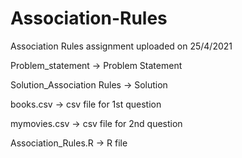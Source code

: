 # Association-Rules

Association Rules assignment uploaded on 25/4/2021

Problem_statement -> Problem Statement

Solution_Association Rules -> Solution

books.csv -> csv file for 1st question

mymovies.csv -> csv file for 2nd question

Association_Rules.R -> R file 
